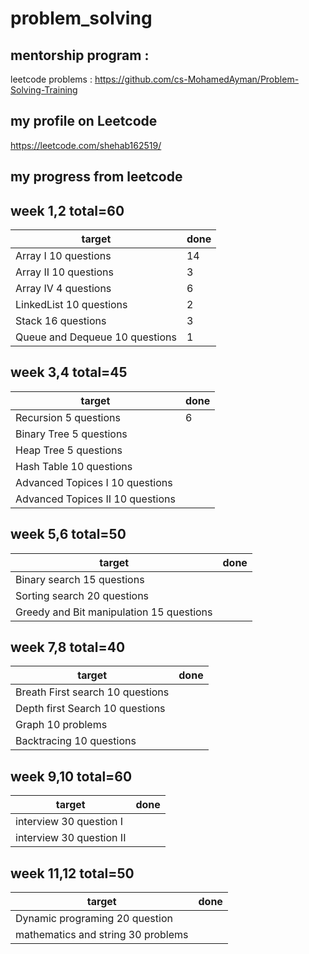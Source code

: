 # problem_solving
 ## mentorship program :
 leetcode problems :
https://github.com/cs-MohamedAyman/Problem-Solving-Training
## my profile on Leetcode
https://leetcode.com/shehab162519/
## my  progress  from leetcode 
## week 1,2     total=60 
|               target                    |                 done                 |
|-----------------------------------------|--------------------------------------|
|Array I 10 questions                     |                14                    |                     
|Array II 10 questions                    |                3                     |                   
|Array IV 4 questions                     |                6                     |                    
|LinkedList 10 questions                  |                2                     |                    
|Stack 16 questions                       |                3                     |                    
|Queue and Dequeue 10 questions           |                1                     |
## week 3,4     total=45
|               target                    |                 done                 |
|-----------------------------------------|--------------------------------------|
|Recursion 5 questions                    |                6                     |                    
|Binary Tree 5 questions                  |                                      |                    
|Heap Tree 5 questions                    |                                      |                    
|Hash Table 10 questions                  |                                      |                    
|Advanced Topices I 10 questions          |                                      |                    
|Advanced Topices  II 10 questions        |                                      | 
## week 5,6     total=50
|               target                    |                 done                 |
|-----------------------------------------|--------------------------------------|                
|Binary search  15 questions              |                                      |                 
|Sorting search 20  questions             |                                      |                 
|Greedy and Bit manipulation 15 questions |                                      |  
## week 7,8     total=40 
|               target                    |                 done                 |
|-----------------------------------------|--------------------------------------|
|Breath First search 10 questions         |                                      |                 
|Depth first Search 10 questions          |                                      |                 
|Graph 10 problems                        |                                      |                 
|Backtracing 10 questions                 |                                      | 
## week 9,10   total=60
|               target                    |                 done                 |
|-----------------------------------------|--------------------------------------|                
|interview 30 question I                  |                                      |                 
|interview 30 question II                 |                                      | 
## week 11,12 total=50
|               target                    |                 done                 |
|-----------------------------------------|--------------------------------------|
|Dynamic programing 20 question           |                                      |                 
|mathematics and string 30 problems       |                                      |                 
